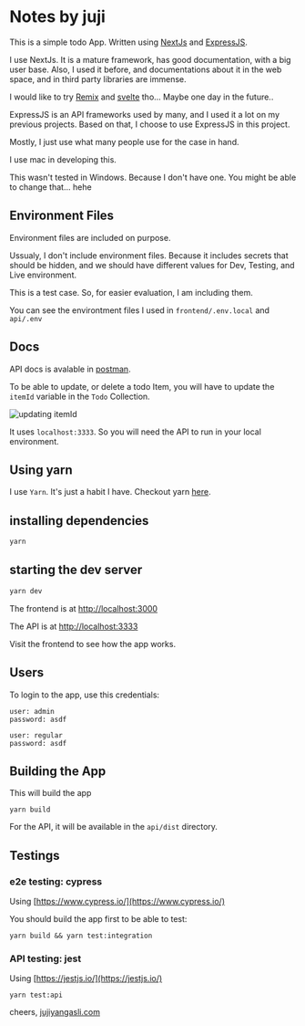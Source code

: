 # Notes by juji

This is a simple todo App. 
Written using [NextJs](https://nextjs.org/) and [ExpressJS](https://expressjs.com/).

I use NextJs. It is a mature framework, has good documentation, with a big user base.
Also, I used it before, and documentations about it in the web space, and in third party libraries are immense.

I would like to try [Remix](https://remix.run/) and [svelte](https://kit.svelte.dev/) tho... Maybe one day in the future..

ExpressJS is an API frameworks used by many, 
and I used it a lot on my previous projects. Based on that, 
I choose to use ExpressJS in this project.

Mostly, I just use what many people use for the case in hand.

I use mac in developing this.

This wasn't tested in Windows. Because I don't have one. 
You might be able to change that... hehe

## Environment Files

Environment files are included on purpose.

Ussualy, I don't include environment files. Because it includes secrets that should be hidden, and we should have different values for Dev, Testing, and Live environment.

This is a test case. So, for easier evaluation, I am including them.

You can see the environtment files I used in `frontend/.env.local` and `api/.env`

## Docs

API docs is avalable in [postman](https://www.postman.com/juji/workspace/fs-interview-task/overview).

To be able to update, or delete a todo Item, you will have to update the `itemId` variable in the `Todo` Collection.

![updating itemId](https://i.imgur.com/qhxTePB.png)

It uses `localhost:3333`. So you will need the API to run in your local environment.

## Using yarn

I use `Yarn`. It's just a habit I have. Checkout yarn [here](https://yarnpkg.com/).

## installing dependencies
```bash
yarn
```

## starting the dev server

```bash
yarn dev
```

The frontend is at [http://localhost:3000](http://localhost:3000)

The API is at [http://localhost:3333](http://localhost:3333)

Visit the frontend to see how the app works.


## Users

To login to the app, use this credentials:

```
user: admin
password: asdf

user: regular
password: asdf
```


## Building the App

This will build the app
```
yarn build
```

For the API, it will be available in the `api/dist` directory.

## Testings

### e2e testing: cypress

Using [https://www.cypress.io/](https://www.cypress.io/)

You should build the app first to be able to test:

```
yarn build && yarn test:integration
```

### API testing: jest

Using [https://jestjs.io/](https://jestjs.io/)

```
yarn test:api
```

cheers, [jujiyangasli.com](https://jujiyangasli.com)

